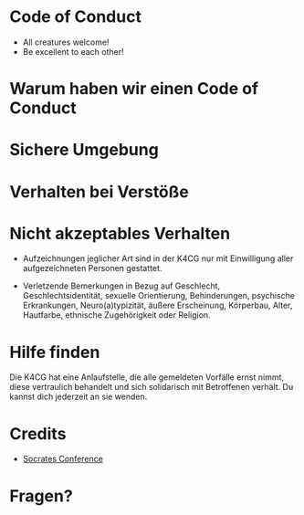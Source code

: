 # Code of Conduct

* All creatures welcome!
* Be excellent to each other!

# Warum haben wir einen Code of Conduct

# Sichere Umgebung 

# Verhalten bei Verstöße

# Nicht akzeptables Verhalten

* Aufzeichnungen jeglicher Art sind in der K4CG nur mit Einwilligung 
  aller aufgezeichneten Personen gestattet.

* Verletzende Bemerkungen in Bezug auf Geschlecht, Geschlechtsidentität, 
  sexuelle Orientierung, Behinderungen, psychische Erkrankungen, 
  Neuro(a)typizität, äußere Erscheinung, Körperbau, Alter, Hautfarbe, 
  ethnische Zugehörigkeit oder Religion.

# Hilfe finden

Die K4CG hat eine Anlaufstelle, die alle gemeldeten Vorfälle ernst nimmt,
diese vertraulich behandelt und sich solidarisch mit Betroffenen verhält.
Du kannst dich jederzeit an sie wenden.

# Credits

* [Socrates Conference](https://www.socrates-conference.de/values)

# Fragen?
